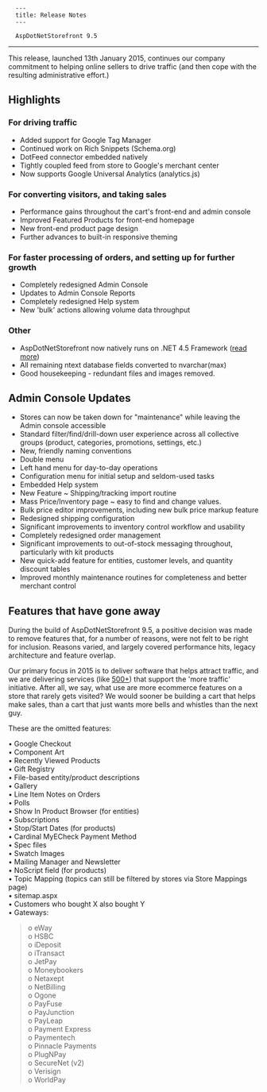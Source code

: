 
      ---
      title: Release Notes
      ---

      AspDotNetStorefront 9.5
-----------------------

This release, launched 13th January 2015, continues our company commitment to helping online sellers to drive traffic (and then cope with the resulting administrative effort.)

Highlights
----------

### For driving traffic

*   Added support for Google Tag Manager
*   Continued work on Rich Snippets (Schema.org)
*   DotFeed connector embedded natively
*   Tightly coupled feed from store to Google's merchant center
*   Now supports Google Universal Analytics (analytics.js)

### For converting visitors, and taking sales

*   Performance gains throughout the cart's front-end and admin console
*   Improved Featured Products for front-end homepage
*   New front-end product page design
*   Further advances to built-in responsive theming

### For faster processing of orders, and setting up for further growth

*   Completely redesigned Admin Console
*   Updates to Admin Console Reports
*   Completely redesigned Help system
*   New 'bulk' actions allowing volume data throughput

### Other

*   AspDotNetStorefront now natively runs on .NET 4.5 Framework ([read more](http://msdn.microsoft.com/en-us/library/ms171868(v=vs.110).aspx#core))
*   All remaining ntext database fields converted to nvarchar(max)
*   Good housekeeping - redundant files and images removed.

  

Admin Console Updates
---------------------

*   Stores can now be taken down for "maintenance" while leaving the Admin console accessible
*   Standard filter/find/drill-down user experience across all collective groups (product, categories, promotions, settings, etc.)
*   New, friendly naming conventions
*   Double menu
*   Left hand menu for day-to-day operations
*   Configuration menu for initial setup and seldom-used tasks
*   Embedded Help system
*   New Feature ~ Shipping/tracking import routine
*   Mass Price/Inventory page ~ easy to find and change values.
*   Bulk price editor improvements, including new bulk price markup feature
*   Redesigned shipping configuration
*   Significant improvements to inventory control workflow and usability
*   Completely redesigned order management
*   Significant improvements to out-of-stock messaging throughout, particularly with kit products
*   New quick-add feature for entities, customer levels, and quantity discount tables
*   Improved monthly maintenance routines for completeness and better merchant control

  

Features that have gone away
----------------------------

  
During the build of AspDotNetStorefront 9.5, a positive decision was made to remove features that, for a number of reasons, were not felt to be right for inclusion. Reasons varied, and largely covered performance hits, legacy architecture and feature overlap.   
  
Our primary focus in 2015 is to deliver software that helps attract traffic, and we are delivering services (like [500+](http://licenseportal.aspdotnetstorefront.com/p-1210-500-program.aspx)) that support the 'more traffic' initiative. After all, we say, what use are more ecommerce features on a store that rarely gets visited? We would sooner be building a cart that helps make sales, than a cart that just wants more bells and whistles than the next guy.  
  
These are the omitted features:  
  
• Google Checkout  
• Component Art  
• Recently Viewed Products  
• Gift Registry  
• File-based entity/product descriptions  
• Gallery  
• Line Item Notes on Orders  
• Polls  
• Show In Product Browser (for entities)  
• Subscriptions  
• Stop/Start Dates (for products)  
• Cardinal MyECheck Payment Method  
• Spec files  
• Swatch Images  
• Mailing Manager and Newsletter  
• NoScript field (for products)  
• Topic Mapping (topics can still be filtered by stores via Store Mappings page)  
• sitemap.aspx   
• Customers who bought X also bought Y   
• Gateways:   

> o eWay  
> o HSBC  
> o iDeposit  
> o iTransact  
> o JetPay  
> o Moneybookers  
> o Netaxept  
> o NetBilling  
> o Ogone  
> o PayFuse  
> o PayJunction  
> o PayLeap  
> o Payment Express  
> o Paymentech  
> o Pinnacle Payments  
> o PlugNPay  
> o SecureNet (v2)  
> o Verisign  
> o WorldPay
      